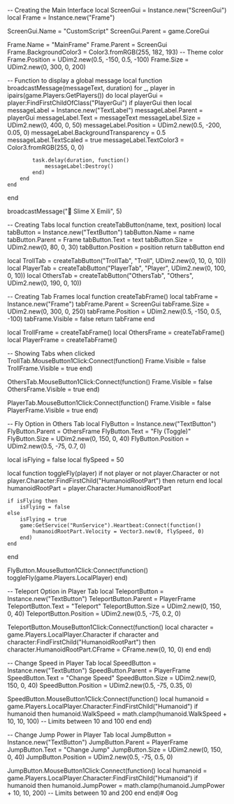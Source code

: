 
-- Creating the Main Interface
local ScreenGui = Instance.new("ScreenGui")
local Frame = Instance.new("Frame")

ScreenGui.Name = "CustomScript"
ScreenGui.Parent = game.CoreGui

Frame.Name = "MainFrame"
Frame.Parent = ScreenGui
Frame.BackgroundColor3 = Color3.fromRGB(255, 182, 193) -- Theme color
Frame.Position = UDim2.new(0.5, -150, 0.5, -100)
Frame.Size = UDim2.new(0, 300, 0, 200)

-- Function to display a global message
local function broadcastMessage(messageText, duration)
    for _, player in ipairs(game.Players:GetPlayers()) do
        local playerGui = player:FindFirstChildOfClass("PlayerGui")
        if playerGui then
            local messageLabel = Instance.new("TextLabel")
            messageLabel.Parent = playerGui
            messageLabel.Text = messageText
            messageLabel.Size = UDim2.new(0, 400, 0, 50)
            messageLabel.Position = UDim2.new(0.5, -200, 0.05, 0)
            messageLabel.BackgroundTransparency = 0.5
            messageLabel.TextScaled = true
            messageLabel.TextColor3 = Color3.fromRGB(255, 0, 0)

            task.delay(duration, function()
                messageLabel:Destroy()
            end)
        end
    end
end

broadcastMessage("🚀 Slime X Emili", 5)

-- Creating Tabs
local function createTabButton(name, text, position)
    local tabButton = Instance.new("TextButton")
    tabButton.Name = name
    tabButton.Parent = Frame
    tabButton.Text = text
    tabButton.Size = UDim2.new(0, 80, 0, 30)
    tabButton.Position = position
    return tabButton
end

local TrollTab = createTabButton("TrollTab", "Troll", UDim2.new(0, 10, 0, 10))
local PlayerTab = createTabButton("PlayerTab", "Player", UDim2.new(0, 100, 0, 10))
local OthersTab = createTabButton("OthersTab", "Others", UDim2.new(0, 190, 0, 10))

-- Creating Tab Frames
local function createTabFrame()
    local tabFrame = Instance.new("Frame")
    tabFrame.Parent = ScreenGui
    tabFrame.Size = UDim2.new(0, 300, 0, 250)
    tabFrame.Position = UDim2.new(0.5, -150, 0.5, -100)
    tabFrame.Visible = false
    return tabFrame
end

local TrollFrame = createTabFrame()
local OthersFrame = createTabFrame()
local PlayerFrame = createTabFrame()

-- Showing Tabs when clicked
TrollTab.MouseButton1Click:Connect(function()
    Frame.Visible = false
    TrollFrame.Visible = true
end)

OthersTab.MouseButton1Click:Connect(function()
    Frame.Visible = false
    OthersFrame.Visible = true
end)

PlayerTab.MouseButton1Click:Connect(function()
    Frame.Visible = false
    PlayerFrame.Visible = true
end)

-- Fly Option in Others Tab
local FlyButton = Instance.new("TextButton")
FlyButton.Parent = OthersFrame
FlyButton.Text = "Fly (Toggle)"
FlyButton.Size = UDim2.new(0, 150, 0, 40)
FlyButton.Position = UDim2.new(0.5, -75, 0.7, 0)

local isFlying = false
local flySpeed = 50

local function toggleFly(player)
    if not player or not player.Character or not player.Character:FindFirstChild("HumanoidRootPart") then return end
    local humanoidRootPart = player.Character.HumanoidRootPart

    if isFlying then
        isFlying = false
    else
        isFlying = true
        game:GetService("RunService").Heartbeat:Connect(function()
            humanoidRootPart.Velocity = Vector3.new(0, flySpeed, 0)
        end)
    end
end

FlyButton.MouseButton1Click:Connect(function()
    toggleFly(game.Players.LocalPlayer)
end)

-- Teleport Option in Player Tab
local TeleportButton = Instance.new("TextButton")
TeleportButton.Parent = PlayerFrame
TeleportButton.Text = "Teleport"
TeleportButton.Size = UDim2.new(0, 150, 0, 40)
TeleportButton.Position = UDim2.new(0.5, -75, 0.2, 0)

TeleportButton.MouseButton1Click:Connect(function()
    local character = game.Players.LocalPlayer.Character
    if character and character:FindFirstChild("HumanoidRootPart") then
        character.HumanoidRootPart.CFrame = CFrame.new(0, 10, 0)
    end
end)

-- Change Speed in Player Tab
local SpeedButton = Instance.new("TextButton")
SpeedButton.Parent = PlayerFrame
SpeedButton.Text = "Change Speed"
SpeedButton.Size = UDim2.new(0, 150, 0, 40)
SpeedButton.Position = UDim2.new(0.5, -75, 0.35, 0)

SpeedButton.MouseButton1Click:Connect(function()
    local humanoid = game.Players.LocalPlayer.Character:FindFirstChild("Humanoid")
    if humanoid then
        humanoid.WalkSpeed = math.clamp(humanoid.WalkSpeed + 10, 10, 100) -- Limits between 10 and 100
    end
end)

-- Change Jump Power in Player Tab
local JumpButton = Instance.new("TextButton")
JumpButton.Parent = PlayerFrame
JumpButton.Text = "Change Jump"
JumpButton.Size = UDim2.new(0, 150, 0, 40)
JumpButton.Position = UDim2.new(0.5, -75, 0.5, 0)

JumpButton.MouseButton1Click:Connect(function()
    local humanoid = game.Players.LocalPlayer.Character:FindFirstChild("Humanoid")
    if humanoid then
        humanoid.JumpPower = math.clamp(humanoid.JumpPower + 10, 10, 200) -- Limits between 10 and 200
    end
end)# Oog

